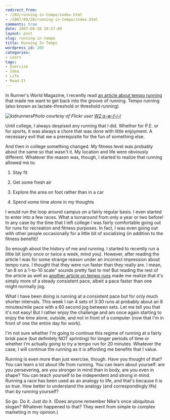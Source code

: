 ```yaml
---
redirect_from:
- /203/running-in-tempo/index.html
- /2007/09/28/running-in-tempo/index.html
comments: true
date: 2007-09-28 19:57:00
layout: post
slug: running-in-tempo
title: Running In Tempo
wordpress_id: 203
categories:
- Learn
tags:
- Exercise
- Idea
- Life
- Read-It
---
```


In Runner's World Magazine, I recently read [an article about tempo running](http://www.runnersworld.com/article/0,7120,s6-238-267--11909-0,00.html) that made me want to get back into the groove of running.  Tempo running (also known as lactate-threshold or threshold running)



![kidrunners](http://farm2.static.flickr.com/1149/1454476664_4846b1c5de_o.jpg)_Photo courtesy of Flickr user [W2 a-w-f-i-l](http://flickr.com/people/w2/)_

Until college, I always despised any running that I did.  Whether for P.E. or for sports, it was always a chore that was done with little enjoyment.  A necessary evil that we a prerequisite for the fun of something else.

And then in college something changed.  My fitness level was probably about the same so that wasn't it.  My location and life were obviously different.  Whatever the reason was, though, I started to realize that running allowed me to:




  1. Stay fit


  2. Get some fresh air


  3. Explore the area on foot rather than in a car


  4. Spend some time alone in my thoughts



I would run the loop around campus on a fairly regular basis.  I even started to enter into a few races.  What a turnaround from only a year or two before!  In any case by the time that I left college I was fairly comfortable going out for runs for recreation and fitness purposes.  In fact, I was even going out with other people occasionally for a little bit of socializing (in addition to the fitness benefit)!

So enough about the history of me and running.  I started to recently run a little bit (only once or twice a week, mind you).  However, after reading the article I was for some strange reason under an incorrect impression about tempo runs.  I thought that they were run faster than they really are.  I mean, "an 8 on a 1-to-10 scale" sounds pretty fast to me!  But reading the rest of the article as well as [another article on tempo runs](http://runningtimes.com/rt/articles/?id=5615&page=2&c=85) made me realize that it's simply more of a steady consistent pace, albeit a pace faster than one might normally jog.

What I have been doing is running at a consistent pace but for only much shorter intervals.  This week I ran 4 sets of 3:30 runs at probably about an 8 minutes/mile pace with a 60 second jog between sets.  Let me tell you that it's not easy!  But I rather enjoy the challenge and am once again starting to enjoy the time alone, outside, and not in front of a computer (now that I'm in front of one the entire day for work).

I'm not sure whether I'm going to continue this regime of running at a fairly brisk pace (but definitely NOT sprinting) for longer periods of time or whether I'm actually going to try a tempo run for 20 minutes.  Whatever the case, I will continue the running as it is affording me benefits that I value.

Running is even more than just exercise, though.  Have you thought of that?  You can learn a lot about life from running.  You can learn about yourself: are you persevering, are you stronger in mind than in body, are you even in shape?  You can teach yourself to be independent and strong in mind.  Running a race has been used as an analogy to life, and that's because it is so true.  How better to understand the analogy (and correspondingly life) than by running yourself?

So go.  Do it.  Just do it.  (Does anyone remember Nike's once ubiquitous slogan?  Whatever happened to that?  They went from simple to complex marketing in my opinion.)
